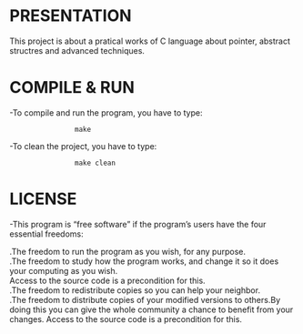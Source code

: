 # PRESENTATION

This project is about a pratical works of C language about pointer, abstract structres and advanced 
techniques.

# COMPILE & RUN

-To compile and run the program, you have to type:
	
					make

-To clean the project, you have to type:
			
					make clean

# LICENSE

-This program is “free software” if the program’s users have the four essential freedoms:

.The freedom to run the program as you wish, for any purpose.<br />
.The freedom to study how the program works, and change it so it does your computing as you wish.<br />
 Access to the source code is a precondition for this.<br />
.The freedom to redistribute copies so you can help your neighbor.<br />
.The freedom to distribute copies of your modified versions to others.By doing this you can give the whole 
community a chance to benefit from your changes. Access to the source code is a precondition for this.<br />

